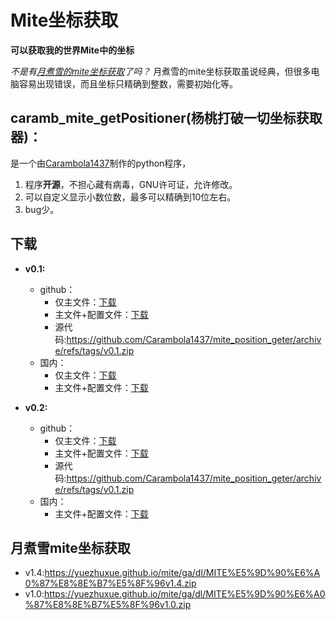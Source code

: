 # Mite坐标获取
**可以获取我的世界Mite中的坐标**

*不是有[月煮雪的mite坐标获取](https://yuezhuxue.github.io/mite/ga/xyz.html)了吗？*
月煮雪的mite坐标获取虽说经典，但很多电脑容易出现错误，而且坐标只精确到整数，需要初始化等。
## caramb_mite_getPositioner(杨桃打破一切坐标获取器)：
是一个由[Carambola1437](https://github.com/Carambola1437)制作的python程序，
1. 程序**开源**，不担心藏有病毒，GNU许可证，允许修改。
2. 可以自定义显示小数位数，最多可以精确到10位左右。
3. bug少。

## 下载
- **v0.1:**
  - github：
    - 仅主文件：[下载](https://github.com/Carambola1437/mite_position_geter/releases/download/v0.1/main.exe)
    - 主文件+配置文件：[下载](https://github.com/Carambola1437/mite_position_geter/releases/download/v0.1/config+main.7z)
    - 源代码:https://github.com/Carambola1437/mite_position_geter/archive/refs/tags/v0.1.zip
  - 国内：
    - 仅主文件：[下载](https://gitcode.com/Carambola1437/MiteGetPos/releases/download/v0.1/main.exe)
    - 主文件+配置文件：[下载](https://gitcode.com/Carambola1437/MiteGetPos/releases/download/v0.1/ConfigAndMain.7z)

- **v0.2:**
  - github：
    - 仅主文件：[下载](https://github.com/Carambola1437/mite_position_geter/releases/download/v0.2/main.exe)
    - 主文件+配置文件：[下载](https://github.com/Carambola1437/mite_position_geter/releases/download/v0.2/MitePositionGeter.7z)
    - 源代码:https://github.com/Carambola1437/mite_position_geter/archive/refs/tags/v0.1.zip
  - 国内：
    - 主文件+配置文件：[下载](https://gitcode.com/Carambola1437/MiteGetPos/releases/download/v0.2/MitePositionGeter.7z)

## 月煮雪mite坐标获取
- v1.4:https://yuezhuxue.github.io/mite/ga/dl/MITE%E5%9D%90%E6%A0%87%E8%8E%B7%E5%8F%96v1.4.zip
- v1.0:https://yuezhuxue.github.io/mite/ga/dl/MITE%E5%9D%90%E6%A0%87%E8%8E%B7%E5%8F%96v1.0.zip




